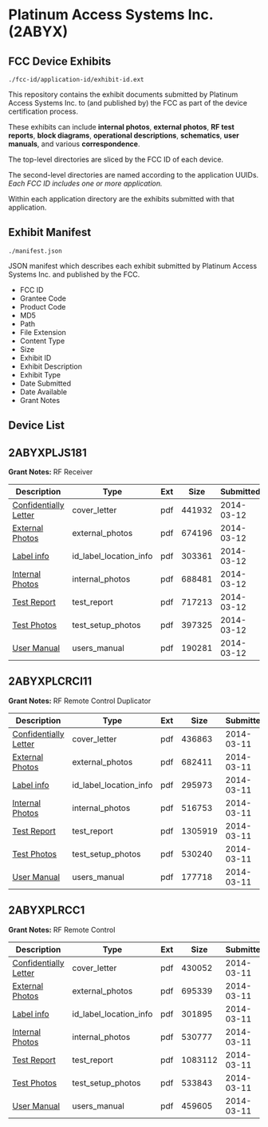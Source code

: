 # Platinum Access Systems Inc. (2ABYX)
## FCC Device Exhibits

```
./fcc-id/application-id/exhibit-id.ext
```

This repository contains the exhibit documents submitted by Platinum Access Systems Inc. to (and published by) the FCC as part of the device certification process.

These exhibits can include **internal photos**, **external photos**, **RF test reports**, **block diagrams**, **operational descriptions**, **schematics**, **user manuals**, and various **correspondence**.

The top-level directories are sliced by the FCC ID of each device.

The second-level directories are named according to the application UUIDs. *Each FCC ID includes one or more application.*

Within each application directory are the exhibits submitted with that application. 

## Exhibit Manifest

```
./manifest.json
```

JSON manifest which describes each exhibit submitted by Platinum Access Systems Inc. and published by the FCC.

- FCC ID
- Grantee Code
- Product Code
- MD5
- Path
- File Extension
- Content Type
- Size
- Exhibit ID
- Exhibit Description
- Exhibit Type
- Date Submitted
- Date Available
- Grant Notes

## Device List
## 2ABYXPLJS181
**Grant Notes:** RF Receiver

| Description | Type | Ext | Size | Submitted | Available |
| ----------- | ---- | --- | ---- | --------- | --------- |
| [Confidentially Letter](2ABYXPLJS181/f13be4137178bfda6ad235e8e5902fbb/2213118.pdf) | cover_letter | pdf | 441932 | 2014-03-12 | 2014-03-12 |
| [External Photos](2ABYXPLJS181/f13be4137178bfda6ad235e8e5902fbb/2213119.pdf) | external_photos | pdf | 674196 | 2014-03-12 | 2014-03-12 |
| [Label info](2ABYXPLJS181/f13be4137178bfda6ad235e8e5902fbb/2213122.pdf) | id_label_location_info | pdf | 303361 | 2014-03-12 | 2014-03-12 |
| [Internal Photos](2ABYXPLJS181/f13be4137178bfda6ad235e8e5902fbb/2213120.pdf) | internal_photos | pdf | 688481 | 2014-03-12 | 2014-03-12 |
| [Test Report](2ABYXPLJS181/f13be4137178bfda6ad235e8e5902fbb/2213123.pdf) | test_report | pdf | 717213 | 2014-03-12 | 2014-03-12 |
| [Test Photos](2ABYXPLJS181/f13be4137178bfda6ad235e8e5902fbb/2213124.pdf) | test_setup_photos | pdf | 397325 | 2014-03-12 | 2014-03-12 |
| [User Manual](2ABYXPLJS181/f13be4137178bfda6ad235e8e5902fbb/2213121.pdf) | users_manual | pdf | 190281 | 2014-03-12 | 2014-03-12 |
## 2ABYXPLCRCI11
**Grant Notes:** RF Remote Control Duplicator

| Description | Type | Ext | Size | Submitted | Available |
| ----------- | ---- | --- | ---- | --------- | --------- |
| [Confidentially Letter](2ABYXPLCRCI11/1ea4bd7511f0df6e5e873ec2eb180a6a/2212048.pdf) | cover_letter | pdf | 436863 | 2014-03-11 | 2014-03-11 |
| [External Photos](2ABYXPLCRCI11/1ea4bd7511f0df6e5e873ec2eb180a6a/2212049.pdf) | external_photos | pdf | 682411 | 2014-03-11 | 2014-03-11 |
| [Label info](2ABYXPLCRCI11/1ea4bd7511f0df6e5e873ec2eb180a6a/2212052.pdf) | id_label_location_info | pdf | 295973 | 2014-03-11 | 2014-03-11 |
| [Internal Photos](2ABYXPLCRCI11/1ea4bd7511f0df6e5e873ec2eb180a6a/2212050.pdf) | internal_photos | pdf | 516753 | 2014-03-11 | 2014-03-11 |
| [Test Report](2ABYXPLCRCI11/1ea4bd7511f0df6e5e873ec2eb180a6a/2212053.pdf) | test_report | pdf | 1305919 | 2014-03-11 | 2014-03-11 |
| [Test Photos](2ABYXPLCRCI11/1ea4bd7511f0df6e5e873ec2eb180a6a/2212054.pdf) | test_setup_photos | pdf | 530240 | 2014-03-11 | 2014-03-11 |
| [User Manual](2ABYXPLCRCI11/1ea4bd7511f0df6e5e873ec2eb180a6a/2212051.pdf) | users_manual | pdf | 177718 | 2014-03-11 | 2014-03-11 |
## 2ABYXPLRCC1
**Grant Notes:** RF Remote Control

| Description | Type | Ext | Size | Submitted | Available |
| ----------- | ---- | --- | ---- | --------- | --------- |
| [Confidentially Letter](2ABYXPLRCC1/304c80256530172d27d9ec42bfb3cbfa/2212090.pdf) | cover_letter | pdf | 430052 | 2014-03-11 | 2014-03-11 |
| [External Photos](2ABYXPLRCC1/304c80256530172d27d9ec42bfb3cbfa/2212091.pdf) | external_photos | pdf | 695339 | 2014-03-11 | 2014-03-11 |
| [Label info](2ABYXPLRCC1/304c80256530172d27d9ec42bfb3cbfa/2212094.pdf) | id_label_location_info | pdf | 301895 | 2014-03-11 | 2014-03-11 |
| [Internal Photos](2ABYXPLRCC1/304c80256530172d27d9ec42bfb3cbfa/2212092.pdf) | internal_photos | pdf | 530777 | 2014-03-11 | 2014-03-11 |
| [Test Report](2ABYXPLRCC1/304c80256530172d27d9ec42bfb3cbfa/2212981.pdf) | test_report | pdf | 1083112 | 2014-03-11 | 2014-03-11 |
| [Test Photos](2ABYXPLRCC1/304c80256530172d27d9ec42bfb3cbfa/2212096.pdf) | test_setup_photos | pdf | 533843 | 2014-03-11 | 2014-03-11 |
| [User Manual](2ABYXPLRCC1/304c80256530172d27d9ec42bfb3cbfa/2212093.pdf) | users_manual | pdf | 459605 | 2014-03-11 | 2014-03-11 |
